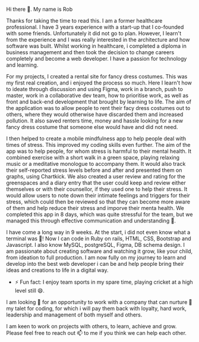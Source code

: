 Hi there 👋. My name is Rob

Thanks for taking the time to read this. I am a former healthcare professional. I have 3 years experience with a start-up that I co-founded with some friends. Unfortunately it did not go to plan. However, I learn't from the experience and I was really interested in the architecture and how software was built. Whilst working in healthcare, i completed a diploma in business management and then took the decision to change careers completely and become a web developer. I have a passion for technology and learning. 

For my projects, I created a rental site for fancy dress costumes. This was my first real creation, and i enjoyed the process so much. Here I learn't how to ideate through discussion and using Figma, work in a branch, push to master, work in a collaborative dev team, how to prioritise work, as well as front and back-end development that brought by learning to life. The aim of the application was to allow people to rent their facy dress costumes out to others, where they would otherwise have discarded them and increased pollution. It also saved renters time, money and hassle looking for a new fancy dress costume that someone else would have and did not need.


I then helped to create a mobile mindfulness app to help people deal with times of stress. This improved my coding skills even further. The aim of the app was to help people, for whom stress is harmful to their mental health. It combined exercise with a short walk in a green space, playing relaxing music or a meditative monologue to accompany them. It would also track their self-reported stress levels before and after and presented them on graphs, using Chartkick. We also created a user review and rating for the greenspaces and a diary entry that the user could keep and review either themselves or with their counsellor, if they used one to help their stress. It would allow users to note down their intimate feelings and triggers for their stress, which could then be reviewed so that they can become more aware of them and help reduce their stress and imporve their menta health. We completed this app in 8 days, which was quite stressful for the team, but we managed this through effective communication and understanding 👯.

I have come a long way in 9 weeks. At the start, i did not even know what a terminal was 🤔! Now I can code in Ruby on rails, HTML, CSS, Bootstrap and Javascript. I also know MySQL, postgreSQL, Figma, DB schema design. I am passionate about creating software and watching it grow, like your child, from ideation to full production. I am now fully on my journey to learn and develop into the best web developer i can be and help people bring their ideas and creations to life in a digital way. 

- ⚡ Fun fact: I enjoy team sports in my spare time, playing cricket at a high level still 😄. 

I am looking 🔭 for an opportunity to work with a company that can nurture 🌱 my talet for coding, for which i will pay them back with loyalty, hard work, leadership and management of both myself and others. 

I am keen to work on projects with others, to learn, achieve and grow. Please feel free to reach out 📫 to me if you think we can help each other.

<!--
**Robsta76/Robsta76** is a ✨ _special_ ✨ repository because its `README.md`


